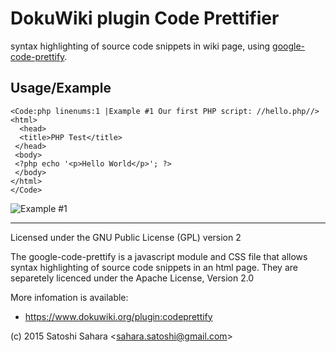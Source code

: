 DokuWiki plugin Code Prettifier
===============================

syntax highlighting of source code snippets in wiki page, using [google-code-prettify](https://code.google.com/p/google-code-prettify/).


Usage/Example
-------------

```
<Code:php linenums:1 |Example #1 Our first PHP script: //hello.php//>
<html>
  <head>
  <title>PHP Test</title>
 </head>
 <body>
 <?php echo '<p>Hello World</p>'; ?> 
 </body>
</html>
</Code>
```

![Example #1](code-prettifier-example.png "output of Example #1")


----
Licensed under the GNU Public License (GPL) version 2

The google-code-prettify is a javascript module and CSS file that allows syntax highlighting of source code snippets in an html page. They are separetely licenced under the Apache License, Version 2.0

More infomation is available:
  * https://www.dokuwiki.org/plugin:codeprettify

(c) 2015 Satoshi Sahara \<sahara.satoshi@gmail.com>
